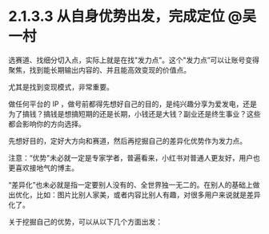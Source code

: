 # 2.1.3.3 从自身优势出发，完成定位 @吴一村

选赛道、找细分切入点，实际上就是在找"发力点”。这个"发力点”可以让账号变得聚焦，找到能长期输出内容的、并且能高效变现的价值点。

尤其是找到变现模式，非常重要。

做任何平台的 IP ，做号前都得先想好自己的目的，是纯兴趣分享为爱发电，还是为了搞钱？搞钱是想搞短期的还是长期，小钱还是大钱？副业还是终生事业？这些都会影响你的方向选择。

先想好目的，定好大方向和赛道，然后再挖掘自己的差异化优势作为发力点。

注意：“优势"未必就一定是专家学者，普遍看来，小红书对普通人更友好，用户也更喜欢接地气的博主。

“差异化”也未必就是指一定要别人没有的、全世界独一无二的。在别人的基础上做出优化，比如：图片比别人家美，或者内容比别人有趣，对很多用户来说就是差异化了。

关于挖掘自己的优势，可以从以下几个方面出发：